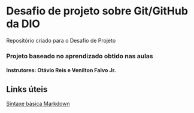 # Desafio de projeto sobre Git/GitHub da DIO
Reposítório criado para o Desafio de Projeto
### Projeto baseado no aprendizado obtido nas aulas
#### Instrutores: Otávio Reis e Venilton Falvo Jr.

## Links úteis
[Sintaxe básica Markdown](https://www.markdownguide.org/basic-syntax/)

